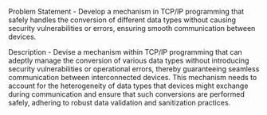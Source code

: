 Problem Statement - Develop a mechanism in TCP/IP programming that safely handles the conversion of different data types without causing security vulnerabilities or errors, ensuring smooth communication between devices.

Description - Devise a mechanism within TCP/IP programming that can adeptly manage the conversion of various data types without introducing security vulnerabilities or operational errors, thereby guaranteeing seamless communication between interconnected devices. This mechanism needs to account for the heterogeneity of data types that devices might exchange during communication and ensure that such conversions are performed safely, adhering to robust data validation and sanitization practices.